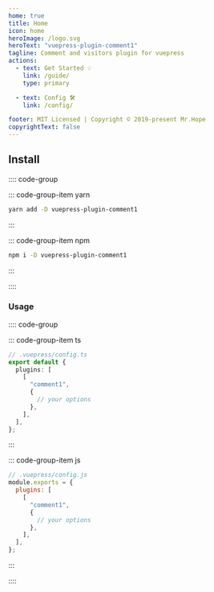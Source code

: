 ```yaml
---
home: true
title: Home
icon: home
heroImage: /logo.svg
heroText: "vuepress-plugin-comment1"
tagline: Comment and visitors plugin for vuepress
actions:
  - text: Get Started 💡
    link: /guide/
    type: primary

  - text: Config 🛠
    link: /config/

footer: MIT Licensed | Copyright © 2019-present Mr.Hope
copyrightText: false
---
```


## Install

:::: code-group

::: code-group-item yarn

```bash
yarn add -D vuepress-plugin-comment1
```

:::

::: code-group-item npm

```bash
npm i -D vuepress-plugin-comment1
```

:::

::::

### Usage

:::: code-group

::: code-group-item ts

```ts
// .vuepress/config.ts
export default {
  plugins: [
    [
      "comment1",
      {
        // your options
      },
    ],
  ],
};
```

:::

::: code-group-item js

```js
// .vuepress/config.js
module.exports = {
  plugins: [
    [
      "comment1",
      {
        // your options
      },
    ],
  ],
};
```

:::

::::
